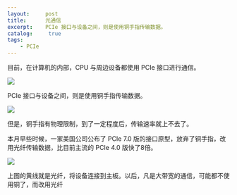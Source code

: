 ```yaml
---
layout:     post
title:      光通信
excerpt:    PCIe 接口与设备之间，则是使用铜手指传输数据。
catalog: 	 true
tags:
    - PCIe
---
```

目前，在计算机的内部，CPU 与周边设备都使用 PCIe 接口进行通信。

![](https://pic.imgdb.cn/item/66b3671cd9c307b7e9353fbb.webp)

PCIe 接口与设备之间，则是使用铜手指传输数据。

![](https://pic.imgdb.cn/item/66b3675bd9c307b7e935e0df.webp)

但是，铜手指有物理限制，到了一定程度后，传输速率就上不去了。

本月早些时候，一家美国公司公布了 PCIe 7.0 版的接口原型，放弃了铜手指，改用光纤传输数据，比目前主流的 PCIe 4.0 版快了8倍。

![](https://pic.imgdb.cn/item/66b36776d9c307b7e93603ff.webp)

上图的黄线就是光纤，将设备连接到主板。以后，凡是大带宽的通信，可能都不使用铜了，而改用光纤
